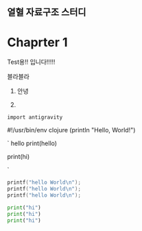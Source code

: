 ## 열혈 자료구조 스터디

# Chaprter 1

Test용!! 입니다!!!!!

블라블라

1. 안녕

2. 

`import antigravity`

#!/usr/bin/env clojure
    (println "Hello, World!")
    
`
  hello
  print(hello)
  
  print(hi)

`
```C
printf("hello World\n");
printf("hello World\n");
printf("hello World\n");
```
```Python
print("hi")
print("hi")
print("hi")
```
